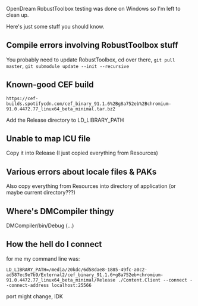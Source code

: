 OpenDream RobustToolbox testing was done on Windows so I'm left to clean up.

Here's just some stuff you should know.

## Compile errors involving RobustToolbox stuff

You probably need to update RobustToolbox, cd over there, `git pull master`, `git submodule update --init --recursive`

## Known-good CEF build

`https://cef-builds.spotifycdn.com/cef_binary_91.1.6%2Bg8a752eb%2Bchromium-91.0.4472.77_linux64_beta_minimal.tar.bz2`

Add the Release directory to LD\_LIBRARY\_PATH

## Unable to map ICU file

Copy it into Release (I just copied everything from Resources)

## Various errors about locale files & PAKs

Also copy everything from Resources into directory of application (or maybe current directory???)

## Where's DMCompiler thingy

DMCompiler/bin/Debug (...)

## How the hell do I connect

for me my command line was:

```
LD_LIBRARY_PATH=/media/20kdc/6d58dae8-1885-49fc-a0c2-ad587ec9e7b9/External2/cef_binary_91.1.6+g8a752eb+chromium-91.0.4472.77_linux64_beta_minimal/Release ./Content.Client --connect --connect-address localhost:25566
```

port might change, IDK

